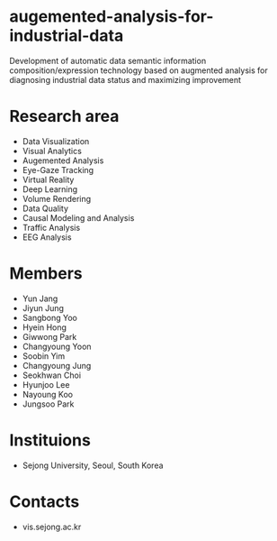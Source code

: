 # augemented-analysis-for-industrial-data
Development of automatic data semantic information composition/expression technology based on augmented analysis for diagnosing industrial data status and maximizing improvement

# Research area
- Data Visualization
- Visual Analytics
- Augemented Analysis
- Eye-Gaze Tracking
- Virtual Reality
- Deep Learning
- Volume Rendering
- Data Quality
- Causal Modeling and Analysis
- Traffic Analysis
- EEG Analysis

# Members
- Yun Jang
- Jiyun Jung
- Sangbong Yoo
- Hyein Hong
- Giwwong Park
- Changyoung Yoon
- Soobin Yim
- Changyoung Jung
- Seokhwan Choi
- Hyunjoo Lee
- Nayoung Koo
- Jungsoo Park

# Instituions
- Sejong University, Seoul, South Korea

# Contacts
- vis.sejong.ac.kr
